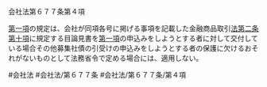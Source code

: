 会社法第６７７条第４項

[第一項](会社法＿＿＿＿第６７７条第１項)の規定は、会社が同項各号に掲げる事項を記載した金融商品取引[法第二条第十項](会社法＿＿＿＿第２条第１０項)に規定する目論見書を[第一項](会社法＿＿＿＿第６７７条第１項)の申込みをしようとする者に対して交付している場合その他募集社債の引受けの申込みをしようとする者の保護に欠けるおそれがないものとして法務省令で定める場合には、適用しない。

#会社法
#会社法/第６７７条
#会社法/第６７７条/第４項
